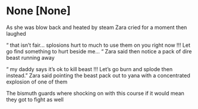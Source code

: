 # None [None]
As she was blow back and heated by steam Zara cried for a moment then laughed 

“ that isn’t fair... splosions hurt to much to use them on you right now !!! Let go find something to hurt beside me... “ Zara said then notice a pack of  dire beast running away 

“ my daddy says it’s ok to kill beast !!! Let’s go burn and splode then instead.” Zara said pointing the beast pack out to yana with a concentrated explosion of one of them 

The bismuth guards where shocking on with this course if it would mean they got to fight as well
